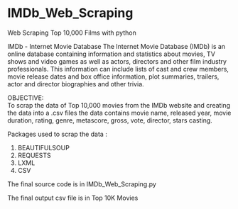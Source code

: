 # IMDb_Web_Scraping
Web Scraping Top 10,000 Films with python

IMDb - Internet Movie Database 
    The Internet Movie Database (IMDb) is an online database containing information and statistics about movies, TV shows and video games as well as actors, directors and other film industry professionals. This information can include lists of cast and crew members, movie release dates and box office information, plot summaries, trailers, actor and director biographies and other trivia.
    
OBJECTIVE:  
    To scrap the data of Top 10,000 movies from the IMDb website and creating the data into a .csv files the data contains movie name, released year, movie duration, rating, genre, metascore, gross, vote, director, stars casting.  

Packages used to scrap the data :
 1. BEAUTIFULSOUP
 2. REQUESTS
 3. LXML
 4. CSV
 
 The final source code is in IMDb_Web_Scraping.py
 
 The final output csv file is in Top 10K Movies
 
 


